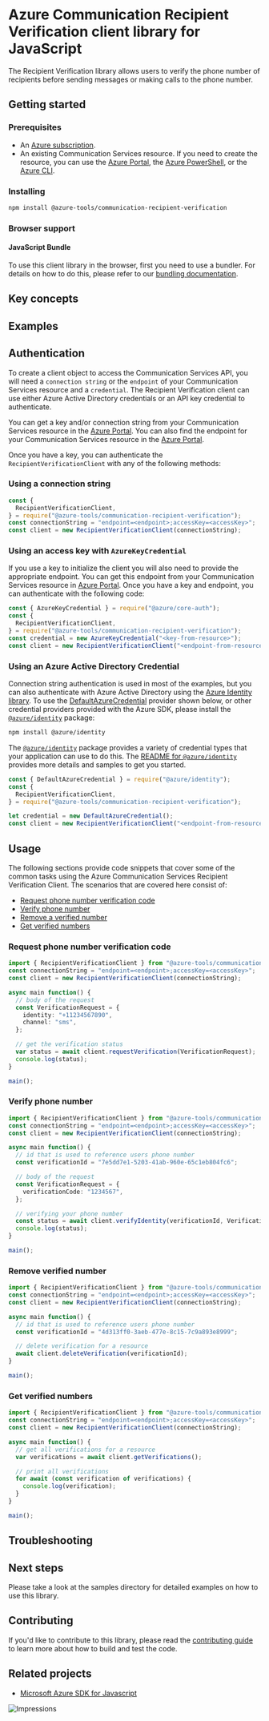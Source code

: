 # Azure Communication Recipient Verification client library for JavaScript

The Recipient Verification library allows users to verify the phone number of recipients before sending messages or making calls to the phone number.

## Getting started

### Prerequisites

- An [Azure subscription][azure_sub].
- An existing Communication Services resource. If you need to create the resource, you can use the [Azure Portal][azure_portal], the [Azure PowerShell][azure_powershell], or the [Azure CLI][azure_cli].

### Installing

```bash
npm install @azure-tools/communication-recipient-verification
```

### Browser support

#### JavaScript Bundle

To use this client library in the browser, first you need to use a bundler. For details on how to do this, please refer to our [bundling documentation](https://aka.ms/AzureSDKBundling).

## Key concepts

## Examples

## Authentication

To create a client object to access the Communication Services API, you will need a `connection string` or the `endpoint` of your Communication Services resource and a `credential`. The Recipient Verification client can use either Azure Active Directory credentials or an API key credential to authenticate.

You can get a key and/or connection string from your Communication Services resource in the [Azure Portal][azure_portal]. You can also find the endpoint for your Communication Services resource in the [Azure Portal][azure_portal].

Once you have a key, you can authenticate the `RecipientVerificationClient` with any of the following methods:

### Using a connection string

```javascript
const {
  RecipientVerificationClient,
} = require("@azure-tools/communication-recipient-verification");
const connectionString = "endpoint=<endpoint>;accessKey=<accessKey>";
const client = new RecipientVerificationClient(connectionString);
```

### Using an access key with `AzureKeyCredential`

If you use a key to initialize the client you will also need to provide the appropriate endpoint. You can get this endpoint from your Communication Services resource in [Azure Portal][azure_portal]. Once you have a key and endpoint, you can authenticate with the following code:

```javascript
const { AzureKeyCredential } = require("@azure/core-auth");
const {
  RecipientVerificationClient,
} = require("@azure-tools/communication-recipient-verification");
const credential = new AzureKeyCredential("<key-from-resource>");
const client = new RecipientVerificationClient("<endpoint-from-resource>", credential);
```

### Using an Azure Active Directory Credential

Connection string authentication is used in most of the examples, but you can also authenticate with Azure Active Directory using the [Azure Identity library][azure_identity]. To use the [DefaultAzureCredential][defaultazurecredential] provider shown below, or other credential providers provided with the Azure SDK, please install the [`@azure/identity`][azure_identity] package:

```bash
npm install @azure/identity
```

The [`@azure/identity`][azure_identity] package provides a variety of credential types that your application can use to do this. The [README for `@azure/identity`][azure_identity_readme] provides more details and samples to get you started.

```javascript
const { DefaultAzureCredential } = require("@azure/identity");
const {
  RecipientVerificationClient,
} = require("@azure-tools/communication-recipient-verification");

let credential = new DefaultAzureCredential();
const client = new RecipientVerificationClient("<endpoint-from-resource>", credential);
```

## Usage

The following sections provide code snippets that cover some of the common tasks using the Azure Communication Services Recipient Verification Client. The scenarios that are covered here consist of:

- [Request phone number verification code](#request-phone-number-verification-code)
- [Verify phone number](#verify-phone-number)
- [Remove a verified number](#remove-verified-number)
- [Get verified numbers](#get-verified-numbers)

### Request phone number verification code

```typescript
import { RecipientVerificationClient } from "@azure-tools/communication-recipient-verification";
const connectionString = "endpoint=<endpoint>;accessKey=<accessKey>";
const client = new RecipientVerificationClient(connectionString);

async main function() {
  // body of the request
  const VerificationRequest = {
    identity: "+11234567890",
    channel: "sms",
  };

  // get the verification status
  var status = await client.requestVerification(VerificationRequest);
  console.log(status);
}

main();
```

### Verify phone number

```typescript
import { RecipientVerificationClient } from "@azure-tools/communication-recipient-verification";
const connectionString = "endpoint=<endpoint>;accessKey=<accessKey>";
const client = new RecipientVerificationClient(connectionString);

async main function() {
  // id that is used to reference users phone number
  const verificationId = "7e5dd7e1-5203-41ab-960e-65c1eb804fc6";

  // body of the request
  const VerificationRequest = {
    verificationCode: "1234567",
  };

  // verifying your phone number
  const status = await client.verifyIdentity(verificationId, VerificationRequest);
  console.log(status);
}

main();
```

### Remove verified number

```typescript
import { RecipientVerificationClient } from "@azure-tools/communication-recipient-verification";
const connectionString = "endpoint=<endpoint>;accessKey=<accessKey>";
const client = new RecipientVerificationClient(connectionString);

async main function() {
  // id that is used to reference users phone number
  const verificationId = "4d313ff0-3aeb-477e-8c15-7c9a893e8999";

  // delete verification for a resource
  await client.deleteVerification(verificationId);
}

main();
```

### Get verified numbers

```typescript
import { RecipientVerificationClient } from "@azure-tools/communication-recipient-verification";
const connectionString = "endpoint=<endpoint>;accessKey=<accessKey>";
const client = new RecipientVerificationClient(connectionString);

async main function() {
  // get all verifications for a resource
  var verifications = await client.getVerifications();

  // print all verifications
  for await (const verification of verifications) {
    console.log(verification);
  }
}

main();
```

## Troubleshooting

## Next steps

Please take a look at the samples directory for detailed examples on how to use this library.

## Contributing

If you'd like to contribute to this library, please read the [contributing guide](https://github.com/Azure/azure-sdk-for-js/blob/main/CONTRIBUTING.md) to learn more about how to build and test the code.

## Related projects

- [Microsoft Azure SDK for Javascript](https://github.com/Azure/azure-sdk-for-js)

[azure_cli]: https://docs.microsoft.com/cli/azure
[azure_sub]: https://azure.microsoft.com/free/
[azure_portal]: https://portal.azure.com
[azure_powershell]: https://docs.microsoft.com/powershell/module/az.communication/new-azcommunicationservice
[defaultazurecredential]: https://github.com/Azure/azure-sdk-for-js/tree/main/sdk/identity/identity#defaultazurecredential
[azure_identity]: https://github.com/Azure/azure-sdk-for-js/tree/main/sdk/identity/identity
[azure_identity_readme]: https://github.com/Azure/azure-sdk-for-js/blob/main/sdk/identity/identity/README.md

![Impressions](https://azure-sdk-impressions.azurewebsites.net/api/impressions/azure-sdk-for-js%2Fsdk%2Fcommunication%2Fcommunication-toll-free-verification%2FREADME.png)
